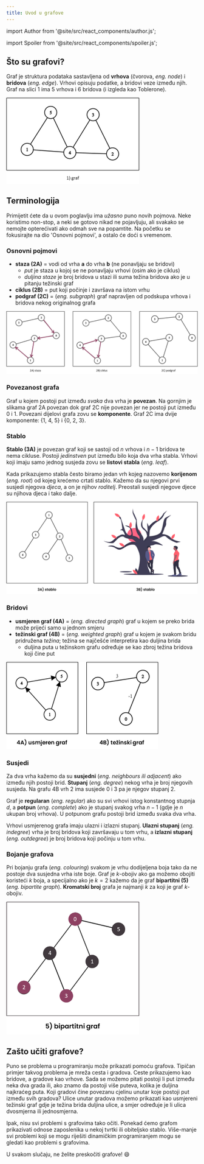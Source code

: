 ```yaml
---
title: Uvod u grafove
---
```


import Author from '@site/src/react_components/author.js';

import Spoiler from '@site/src/react_components/spoiler.js';

<Author authorName='Maja Milas' githubUsername='javascript-m'/>

## Što su grafovi?

Graf je struktura podataka sastavljena od **vrhova** (čvorova, _eng. node_) i **bridova** (_eng. edge_). Vrhovi opisuju podatke, a bridovi veze između njih. Graf na slici 1 ima $5$ vrhova i $6$ bridova (i izgleda kao Toblerone).

<img src="/img/algoritmi-nad-grafovima-1/graph1.png" alt="graph1" width="350"/>

## Terminologija

Primijetit ćete da u ovom poglavlju ima _užasno_ puno novih pojmova. Neke koristimo non-stop, a neki se gotovo nikad ne pojavljuju, ali svakako se nemojte opterećivati ako odmah sve na popamtite. Na početku se fokusirajte na dio 'Osnovni pojmovi', a ostalo će doći s vremenom.

### Osnovni pojmovi

-   **staza (2A)** = vodi od vrha **a** do vrha **b** (ne ponavljaju se bridovi)
    -   _put_ je staza u kojoj se ne ponavljaju vrhovi (osim ako je ciklus)
    -   _duljina staze_ je broj bridova u stazi ili suma težina bridova ako je u pitanju težinski graf
-   **ciklus (2B)** = put koji počinje i završava na istom vrhu
-   **podgraf (2C)** = (_eng. subgraph_) graf napravljen od podskupa vrhova i bridova nekog originalnog grafa

![Terminologija1](/img/algoritmi-nad-grafovima-1/terminologija1.png)

### Povezanost grafa

Graf u kojem postoji put između _svaka_ dva vrha je **povezan**. Na gornjim je slikama graf 2A povezan dok graf 2C nije povezan jer ne postoji put između 0 i 1. Povezani dijelovi grafa zovu se **komponente**. Graf 2C ima dvije komponente: {1, 4, 5} i {0, 2, 3}.

### Stablo

**Stablo (3A)** je povezan graf koji se sastoji od $n$ vrhova i $n-1$ bridova te nema cikluse. Postoji _jedinstven_ put između bilo koja dva vrha stabla. Vrhovi koji imaju samo jednog susjeda zovu se **listovi stabla** (_eng. leaf_).

Kada prikazujemo stabla često biramo jedan vrh kojeg nazovemo **korijenom** (_eng. root_) od kojeg krećemo crtati stablo. Kažemo da su njegovi prvi susjedi njegova _djeca_, a on je njihov _roditelj_. Preostali susjedi njegove djece su njihova djeca i tako dalje.

<img src="/img/algoritmi-nad-grafovima-1/terminologija2.png" alt="stablo" width="600"/>

### Bridovi

-   **usmjeren graf (4A)** = (_eng. directed graph_) graf u kojem se preko brida može prijeći samo u jednom smjeru
-   **težinski graf (4B)** = (_eng. weighted graph_) graf u kojem je svakom bridu pridružena _težina_; težina se najčešće interpretira kao duljina brida
    -   duljina puta u težinskom grafu određuje se kao zbroj težina bridova koji čine put

<img src="/img/algoritmi-nad-grafovima-1/terminologija3.png" alt="bridovi" width="400"/>

### Susjedi

Za dva vrha kažemo da su **susjedni** (_eng. neighbours ili adjacent_) ako između njih postoji brid. **Stupanj** (_eng. degree_) nekog vrha je broj njegovih susjeda. Na grafu 4B vrh 2 ima susjede 0 i 3 pa je njegov stupanj 2.

Graf je **regularan** (_eng. regular_) ako su svi vrhovi istog konstantnog stupnja $d$, a **potpun** (_eng. complete_) ako je stupanj svakog vrha $n-1$ (gdje je $n$ ukupan broj vrhova). U potpunom grafu postoji brid između svaka dva vrha.

Vrhovi usmjerenog grafa imaju ulazni i izlazni stupanj. **Ulazni stupanj** (_eng. indegree_) vrha je broj bridova koji završavaju u tom vrhu, a **izlazni stupanj** (_eng. outdegree_) je broj bridova koji počinju u tom vrhu.

### Bojanje grafova

Pri bojanju grafa (_eng. colouring_) svakom je vrhu dodijeljena boja tako da ne postoje dva susjedna vrha iste boje. Graf je $k$-obojiv ako ga možemo obojiti koristeći $k$ boja, a specijalno ako je $k=2$ kažemo da je graf **bipartitni (5)** (_eng. bipartite graph_). **Kromatski broj** grafa je najmanji $k$ za koji je graf $k$-obojiv.

<img src="/img/algoritmi-nad-grafovima-1/terminologija4.png" alt="bipartitni_graf" width="350"/>

## Zašto učiti grafove?

Puno se problema u programiranju može prikazati pomoću grafova. Tipičan primjer takvog problema je mreža cesta i gradova. Ceste prikazujemo kao bridove, a gradove kao vrhove. Sada se možemo pitati postoji li put između neka dva grada ili, ako znamo da postoji više puteva, kolika je duljina najkraćeg puta. Koji gradovi čine povezanu cjelinu unutar koje postoji put između svih gradova? Ulice unutar gradova možemo prikazati kao usmjereni težinski graf gdje je težina brida duljina ulice, a smjer određuje je li ulica dvosmjerna ili jednosmjerna.

Ipak, nisu svi problemi s grafovima tako očiti. Ponekad ćemo grafom prikazivati odnose zaposlenika u nekoj tvrtki ili obiteljsko stablo. Više-manje svi problemi koji se mogu riješiti dinamičkim programiranjem mogu se gledati kao problemi s grafovima.

U svakom slučaju, ne želite preskočiti grafove! 😄
